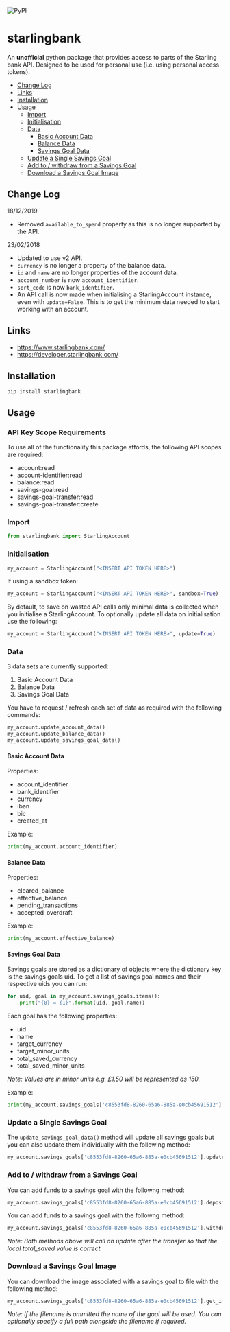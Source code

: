 ![PyPI](https://img.shields.io/pypi/v/starlingbank.svg)

# starlingbank

An **unofficial** python package that provides access to parts of the Starling bank API. Designed to be used for personal use (i.e. using personal access tokens).

* [Change Log](#change-log)
* [Links](#links)
* [Installation](#installation)
* [Usage](#usage)
  * [Import](#import)
  * [Initialisation](#initialisation)
  * [Data](#data)
    * [Basic Account Data](#basic-account-data)
    * [Balance Data](#balance-data)
    * [Savings Goal Data](#savings-goal-data)
  * [Update a Single Savings Goal](#update-a-single-savings-goal)
  * [Add to / withdraw from a Savings Goal](#add-to--withdraw-from-a-savings-goal)
  * [Download a Savings Goal Image](#download-a-savings-goal-image)


## Change Log
18/12/2019
* Removed `available_to_spend` property as this is no longer supported by the API.

23/02/2018
* Updated to use v2 API.
* `currency` is no longer a property of the balance data.
* `id` and `name` are no longer properties of the account data.
* `account_number` is now `account_identifier`.
* `sort_code` is now `bank_identifier`.
* An API call is now made when initialising a StarlingAccount instance, even with `update=False`. This is to get the minimum data needed to start working with an account.

## Links

* https://www.starlingbank.com/
* https://developer.starlingbank.com/

## Installation
```shell
pip install starlingbank
```

## Usage
### API Key Scope Requirements
To use all of the functionality this package affords, the following API scopes are required:

* account:read
* account-identifier:read
* balance:read
* savings-goal:read
* savings-goal-transfer:read
* savings-goal-transfer:create

### Import
```python
from starlingbank import StarlingAccount
```

### Initialisation
```python
my_account = StarlingAccount("<INSERT API TOKEN HERE>")
```
If using a sandbox token:
```python
my_account = StarlingAccount("<INSERT API TOKEN HERE>", sandbox=True)
```
By default, to save on wasted API calls only minimal data is collected when you initialise a StarlingAccount. To optionally update all data on initialisation use the following:
```python
my_account = StarlingAccount("<INSERT API TOKEN HERE>", update=True)
```

### Data
3 data sets are currently supported:

1. Basic Account Data
2. Balance Data
3. Savings Goal Data

 You have to request / refresh each set of data as required with the following commands:

```python
my_account.update_account_data()
my_account.update_balance_data()
my_account.update_savings_goal_data()
```

#### Basic Account Data
Properties:

* account_identifier
* bank_identifier
* currency
* iban
* bic
* created_at

Example:
```python
print(my_account.account_identifier)
```

#### Balance Data
Properties:

* cleared_balance
* effective_balance
* pending_transactions
* accepted_overdraft

Example:

```python
print(my_account.effective_balance)
```

#### Savings Goal Data
Savings goals are stored as a dictionary of objects where the dictionary key is the savings goals uid. To get a list of savings goal names and their respective uids you can run:

```python
for uid, goal in my_account.savings_goals.items():
    print("{0} = {1}".format(uid, goal.name))
```

Each goal has the following properties:

* uid
* name
* target_currency
* target_minor_units
* total_saved_currency
* total_saved_minor_units

_Note: Values are in minor units e.g. £1.50 will be represented as 150._

Example:
```python
print(my_account.savings_goals['c8553fd8-8260-65a6-885a-e0cb45691512'].total_saved_minor_units)
```

### Update a Single Savings Goal
The `update_savings_goal_data()` method will update all savings goals but you can also update them individually with the following method:
```python
my_account.savings_goals['c8553fd8-8260-65a6-885a-e0cb45691512'].update()
```

### Add to / withdraw from a Savings Goal
You can add funds to a savings goal with the followng method:
```python
my_account.savings_goals['c8553fd8-8260-65a6-885a-e0cb45691512'].deposit(1000)
```

You can add funds to a savings goal with the followng method:
```python
my_account.savings_goals['c8553fd8-8260-65a6-885a-e0cb45691512'].withdraw(1000)
```

_Note: Both methods above will call an update after the transfer so that the local total_saved value is correct._

### Download a Savings Goal Image
You can download the image associated with a savings goal to file with the following method:
```python
my_account.savings_goals['c8553fd8-8260-65a6-885a-e0cb45691512'].get_image('<YOUR CHOSEN FILENAME>.png')
```
_Note: If the filename is ommitted the name of the goal will be used. You can optionally specify a full path alongside the filename if required._